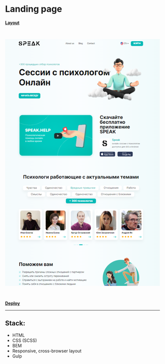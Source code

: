 # Landing page

[**Layout**](https://www.figma.com/file/EYlWAGbTrUGIWZJSoQNKWr?node-id=51%3A1113)

&nbsp;

![img](screenshot.png)

&nbsp;

[**Deploy**](https://agency-lp.netlify.app/)

---

## Stack:

- HTML
- CSS (SCSS)
- BEM
- Responsive, cross-browser layout
- Gulp
